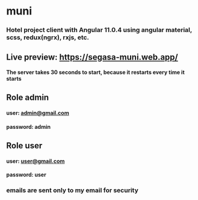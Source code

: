 # muni

### Hotel project client with Angular 11.0.4 using angular material, scss, redux(ngrx), rxjs, etc.

## Live preview: https://segasa-muni.web.app/

#### The server takes 30 seconds to start, because it restarts every time it starts

## Role admin

#### user: admin@gmail.com

#### password: admin

## Role user

#### user: user@gmail.com

#### password: user

### emails are sent only to my email for security
